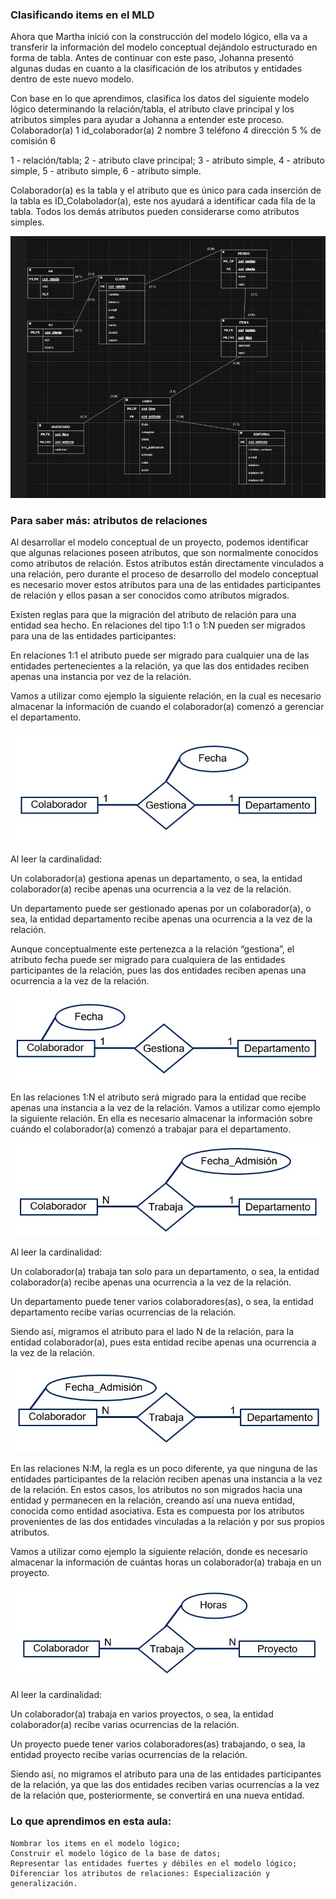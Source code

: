 ### Clasificando items en el MLD

Ahora que Martha inició con la construcción del modelo lógico, ella va a transferir la información del modelo conceptual dejándolo estructurado en forma de tabla. Antes de continuar con este paso, Johanna presentó algunas dudas en cuanto a la clasificación de los atributos y entidades dentro de este nuevo modelo.

Con base en lo que aprendimos, clasifica los datos del siguiente modelo lógico determinando la relación/tabla, el atributo clave principal y los atributos simples para ayudar a Johanna a entender este proceso.
Colaborador(a)		1
id_colaborador(a)		2
nombre		3
teléfono		4
dirección		5
% de comisión		6


1 - relación/tabla; 2 - atributo clave principal; 3 - atributo simple, 4 - atributo simple, 5 - atributo simple, 6 - atributo simple.

Colaborador(a) es la tabla y el atributo que es único para cada inserción de la tabla es ID_Colabolador(a), este nos ayudará a identificar cada fila de la tabla. Todos los demás atributos pueden considerarse como atributos simples.

![alt text](image.png)

### Para saber más: atributos de relaciones



Al desarrollar el modelo conceptual de un proyecto, podemos identificar que algunas relaciones poseen atributos, que son normalmente conocidos como atributos de relación. Estos atributos están directamente vinculados a una relación, pero durante el proceso de desarrollo del modelo conceptual es necesario mover estos atributos para una de las entidades participantes de relación y ellos pasan a ser conocidos como atributos migrados.

Existen reglas para que la migración del atributo de relación para una entidad sea hecho. En relaciones del tipo 1:1 o 1:N pueden ser migrados para una de las entidades participantes:

En relaciones 1:1 el atributo puede ser migrado para cualquier una de las entidades pertenecientes a la relación, ya que las dos entidades reciben apenas una instancia por vez de la relación.

Vamos a utilizar como ejemplo la siguiente relación, en la cual es necesario almacenar la información de cuando el colaborador(a) comenzó a gerenciar el departamento.

![alt text](12.jpg)

Al leer la cardinalidad:

Un colaborador(a) gestiona apenas un departamento, o sea, la entidad colaborador(a) recibe apenas una ocurrencia a la vez de la relación.

Un departamento puede ser gestionado apenas por un colaborador(a), o sea, la entidad departamento recibe apenas una ocurrencia a la vez de la relación.

Aunque conceptualmente este pertenezca a la relación “gestiona”, el atributo fecha puede ser migrado para cualquiera de las entidades participantes de la relación, pues las dos entidades reciben apenas una ocurrencia a la vez de la relación.

![alt text](13.jpg)

En las relaciones 1:N el atributo será migrado para la entidad que recibe apenas una instancia a la vez de la relación. Vamos a utilizar como ejemplo la siguiente relación. En ella es necesario almacenar la información sobre cuándo el colaborador(a) comenzó a trabajar para el departamento.

![alt text](14.jpg)

Al leer la cardinalidad:

Un colaborador(a) trabaja tan solo para un departamento, o sea, la entidad colaborador(a) recibe apenas una ocurrencia a la vez de la relación.

Un departamento puede tener varios colaboradores(as), o sea, la entidad departamento recibe varias ocurrencias de la relación.

Siendo así, migramos el atributo para el lado N de la relación, para la entidad colaborador(a), pues esta entidad recibe apenas una ocurrencia a la vez de la relación.

![alt text](15.jpg)

En las relaciones N:M, la regla es un poco diferente, ya que ninguna de las entidades participantes de la relación reciben apenas una instancia a la vez de la relación. En estos casos, los atributos no son migrados hacia una entidad y permanecen en la relación, creando así una nueva entidad, conocida como entidad asociativa. Esta es compuesta por los atributos provenientes de las dos entidades vinculadas a la relación y por sus propios atributos.

Vamos a utilizar como ejemplo la siguiente relación, donde es necesario almacenar la información de cuántas horas un colaborador(a) trabaja en un proyecto.

![alt text](16.jpg)

Al leer la cardinalidad:

Un colaborador(a) trabaja en varios proyectos, o sea, la entidad colaborador(a) recibe varias ocurrencias de la relación.

Un proyecto puede tener varios colaboradores(as) trabajando, o sea, la entidad proyecto recibe varias ocurrencias de la relación.

Siendo así, no migramos el atributo para una de las entidades participantes de la relación, ya que las dos entidades reciben varias ocurrencias a la vez de la relación que, posteriormente, se convertirá en una nueva entidad.

### Lo que aprendimos en esta aula:

    Nombrar los items en el modelo lógico;
    Construir el modelo lógico de la base de datos;
    Representar las entidades fuertes y débiles en el modelo lógico;
    Diferenciar los atributos de relaciones: Especialización y generalización.

